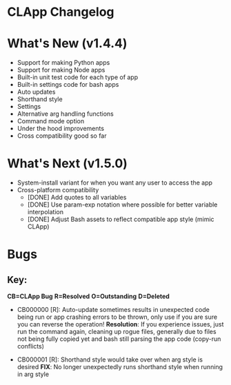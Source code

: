# CLApp Changelog

# What's New (v1.4.4)

- Support for making Python apps
- Support for making Node apps
- Built-in unit test code for each type of app
- Built-in settings code for bash apps
- Auto updates
- Shorthand style
- Settings
- Alternative arg handling functions
- Command mode option
- Under the hood improvements
- Cross compatibility good so far

# What's Next (v1.5.0)

- System-install variant for when you want any user to access the app
- Cross-platform compatibility
  - [DONE] Add quotes to all variables
  - [DONE] Use param-exp notation where possible for better variable interpolation
  - [DONE] Adjust Bash assets to reflect compatible app style (mimic CLApp)

# Bugs
## Key:
**CB=CLApp Bug**
**R=Resolved**
**O=Outstanding**
**D=Deleted**

- CB000000 [R]: Auto-update sometimes results in unexpected code being run or app crashing errors to be thrown, only use if you are sure you can reverse the operation!
            **Resolution**: If you experience issues, just run the command again, cleaning up rogue files, generally due to files not being fully copied yet and bash still parsing the app code (copy-run conflicts)

- CB000001 [R]: Shorthand style would take over when arg style is desired
            **FIX**: No longer unexpectedly runs shorthand style when running in arg style
